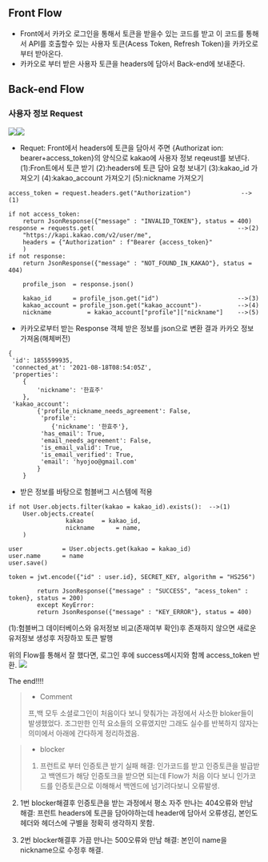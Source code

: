 ## Front Flow
- Front에서 카카오 로그인을 통해서 토큰을 받을수 있는 코드를 받고 이 코드를 통해서 API를 호출할수 있는 사용자 토큰(Acess Token, Refresh Token)을 카카오로 부터 받아온다.
- 카카오로 부터 받은 사용자 토큰을 headers에 담아서 Back-end에 보내준다.


## Back-end Flow
### 사용자 정보 Request
![](https://images.velog.io/images/tkddnd82/post/a3dba65d-d67b-4068-95e6-d20dc6a2f744/image.png)![](https://images.velog.io/images/tkddnd82/post/24c1353b-725c-426c-8e68-e29cedc54e94/image.png)
- Requet: Front에서 headers에 토큰을 담아서 주면 {Authorizat
ion: bearer+access_token}의 양식으로 kakao에 사용자 정보 reqeust를 보낸다.
(1):Fron트에서 토큰 받기
(2):headers에 토큰 담아 요청 보내기
(3):kakao_id 가져오기
(4):kakao_account 가져오기
(5):nickname 가져오기
```
access_token = request.headers.get("Authorization")				 -->(1)
			
if not access_token:
	return JsonResponse({"message" : "INVALID_TOKEN"}, status = 400)
response = requests.get(										-->(2)
	"https://kapi.kakao.com/v2/user/me", 
	headers = {"Authorization" : f"Bearer {access_token}"
	)
if not response:
	return JsonResponse({"message" : "NOT_FOUND_IN_KAKAO"}, status = 404)

	profile_json  = response.json()
       
	kakao_id      = profile_json.get("id")						-->(3)
	kakao_account = profile_json.get("kakao_account")-			-->(4)
	nickname          = kakao_account["profile"]["nickname"]	-->(5)

```

- 카카오로부터 받는 Response 객체 받은 정보를 json으로 변환 결과
카카오 정보 가져옴(해체버전)
```
{
 'id': 1855599935, 
 'connected_at': '2021-08-18T08:54:05Z', 
 'properties': 
    {
        'nickname': '한효주'
    }, 
 'kakao_account': 
        {'profile_nickname_needs_agreement': False, 
         'profile': 
            {'nickname': '한효주'}, 
         'has_email': True, 
         'email_needs_agreement': False, 
         'is_email_valid': True, 
         'is_email_verified': True, 
         'email': 'hyojoo@gmail.com'
        }
    }
```


- 받은 정보를 바탕으로 험블버그 시스템에 적용
```
if not User.objects.filter(kakao = kakao_id).exists():  -->(1)
	User.objects.create(
				kakao     = kakao_id,
				nickname      = name,
	)

user           = User.objects.get(kakao = kakao_id)
user.name      = name
user.save()

token = jwt.encode({"id" : user.id}, SECRET_KEY, algorithm = "HS256")
			
		return JsonResponse({"message" : "SUCCESS", "acess_token" : token}, status = 200)
		except KeyError:
		return JsonResponse({"message" : "KEY_ERROR"}, status = 400)
```
(1):험블버그 데이터베이스와 유저정보 비교(존재여부 확인)후 존재하지 않으면 새로운 유저정보 생성후 저장하꼬 토큰 발행

위의 Flow를 통해서 잘 했다면, 로그인 후에 success메시지와 함께 access_token 반환.
![](https://images.velog.io/images/tkddnd82/post/ef656193-1db8-4dce-8a0c-b5e8a58ac0a9/%EC%86%8C%EC%85%9C%EB%A1%9C%EA%B7%B8%EC%9D%B8%20%EC%97%91%EC%84%B8%EC%8A%A4%20%ED%86%A0%ED%81%B0.jpg)

The end!!!!

>- Comment
>
>프,백 모두 소셜로그인이 처음이다 보니 맞춰가는 과정에서 사소한 bloker들이 발생했었다.
조그만한 인적 요소들의 오류였지만 그래도 실수를 반복하지 않자는 의미에서 아래에 간다하게 
정리하겠음.

>- blocker 
>1. 프런트로 부터 인증토큰 받기 실패
해결: 인가코드를 받고 인증토큰을 발급받고 백엔드가 해당 인증토크을 받으면 되는데 Flow가 처음  이다 보니 인가코드를 인증토큰으로 이해해서 백엔드에 넘기려다보니 오류발생.
>
>
2. 1번 blocker해결후 인증토큰을 받는 과정에서 평소 자주 만나는 404오류와 만남
해결: 프런트 headers에 토큰을 담아야하는데 header에 담아서 오류생김, 본인도 헤더와 헤더스에 구별을 정확히 생각하지 못함.
>
>
3. 2번 blocker해결후 가끔 만나는 500오류와 만남
해결: 본인이 name을 nickname으로 수정후 해결. 










